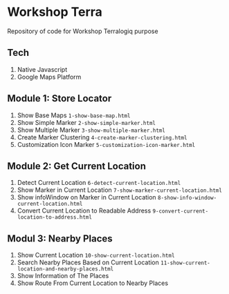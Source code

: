 # Workshop Terra

Repository of code for Workshop Terralogiq purpose

## Tech
1. Native Javascript
2. Google Maps Platform

## Module 1: Store Locator
1. Show Base Maps `1-show-base-map.html`
2. Show Simple Marker `2-show-simple-marker.html`
3. Show Multiple Marker `3-show-multiple-marker.html`
4. Create Marker Clustering `4-create-marker-clustering.html`
5. Customization Icon Marker `5-customization-icon-marker.html`

## Module 2: Get Current Location
1. Detect Current Location `6-detect-current-location.html`
2. Show Marker in Current Location `7-show-marker-current-location.html`
3. Show infoWindow on Marker in Current Location `8-show-info-window-current-location.html`
4. Convert Current Location to Readable Address `9-convert-current-location-to-address.html`

## Modul 3: Nearby Places
1. Show Current Location `10-show-current-location.html`
2. Search Nearby Places Based on Current Location `11-show-current-location-and-nearby-places.html`
3. Show Information of The Places
4. Show Route From Current Location to Nearby Places